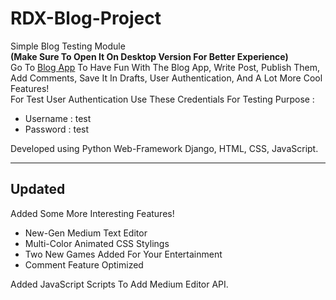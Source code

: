 # RDX-Blog-Project
 Simple Blog Testing Module<br>
 <strong>(Make Sure To Open It On Desktop Version For Better Experience)</strong><br>
 Go To <a href="http://mrsidrdx.pythonanywhere.com/" target="_blank">Blog App</a> To Have Fun With The Blog App, Write Post, Publish Them, Add Comments, Save It In Drafts, User Authentication, And A Lot More Cool Features!<br>
 For Test User Authentication Use These Credentials For Testing Purpose : <br>
 <ul>
 <li>Username : test</li>
 <li>Password : test</li>
 </ul>
 Developed using Python Web-Framework Django, HTML, CSS, JavaScript.<br><hr>
 <h2>Updated</h2>
 Added Some More Interesting Features!<br>
 <ul>
 <li>New-Gen Medium Text Editor</li>
 <li>Multi-Color Animated CSS Stylings</li>
 <li>Two New Games Added For Your Entertainment</li>
 <li>Comment Feature Optimized</li>
 </ul>
 Added JavaScript Scripts To Add Medium Editor API.
